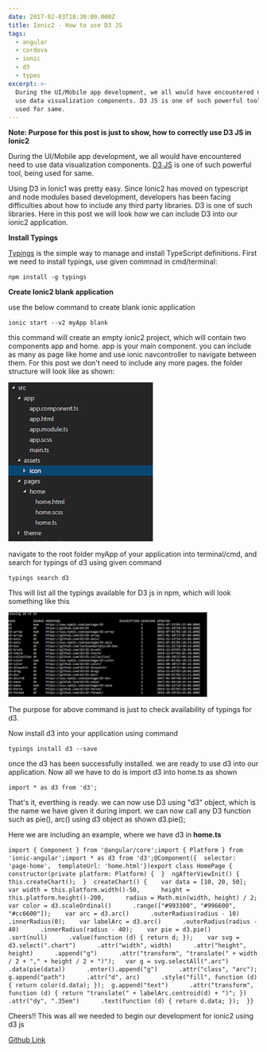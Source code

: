 ```yaml
---
date: 2017-02-03T18:30:00.000Z
title: Ionic2 - How to use D3 JS
tags:
  - angular
  - cordova
  - ionic
  - d3
  - types
excerpt: >-
  During the UI/Mobile app development, we all would have encountered need to
  use data visualization components. D3 JS is one of such powerful tool, being
  used for same.
---
```

**Note: Purpose for this post is just to show, how to correctly use D3 JS in Ionic2**

During the UI/Mobile app development, we all would have encountered need to use data visualization components. [D3 JS](https://d3js.org/) is one of such powerful tool, being used for same.

Using D3 in Ionic1 was pretty easy. Since Ionic2 has moved on typescript and node modules based development, developers has been facing difficulties about how to include any third party libraries. D3 is one of such libraries. Here in this post we will look how we can include D3 into our ionic2 application.

**Install Typings**

[Typings](https://github.com/typings/typings) is the simple way to manage and install TypeScript definitions. First we need to install typings, use given commnad in cmd/terminal:

```
npm install -g typings
```

**Create Ionic2 blank application**

use the below command to create blank ionic application

```
ionic start --v2 myApp blank
```

this command will create an empty ionic2 project, which will contain two components app and home. app is your main component. you can include as many as page like home and use ionic navcontroller to navigate between them. For this post we don't need to include any more pages. the folder structure will look like as shown:

![D3 Folder Structure](/assets/d3jsionicfolderstructure.png "D3 Folder Structure")

navigate to the root folder myApp of your application into terminal/cmd, and search for typings of d3 using given command

```
typings search d3
```

This will list all the typings available for D3 js in npm, which will look something like this

![D3 Typings](/assets/d3typings.png "D3 Typings")

The purpose for above command is just to check availability of typings for d3.

Now install d3 into your application using command

```
typings install d3 --save
```

once the d3 has been successfully installed. we are ready to use d3 into our application. Now all we have to do is import d3 into home.ts as shown

```
import * as d3 from 'd3';
```

That's it, everthing is ready. we can now use D3 using "d3" object, which is the name we have given it during import. we can now call any D3 function such as pie(), arc() using d3 object as shown d3.pie();

Here we are including an example, where we have d3 in **home.ts**

```
import { Component } from '@angular/core';import { Platform } from 'ionic-angular';import * as d3 from 'd3';@Component({  selector: 'page-home',  templateUrl: 'home.html'})export class HomePage {  constructor(private platform: Platform) {  }  ngAfterViewInit() {    this.createChart();  }  createChart() {    var data = [10, 20, 50];    var width = this.platform.width()-50,      height = this.platform.height()-200,      radius = Math.min(width, height) / 2;    var color = d3.scaleOrdinal()      .range(["#993300", "#996600", "#cc6600"]);    var arc = d3.arc()      .outerRadius(radius - 10)      .innerRadius(0);    var labelArc = d3.arc()      .outerRadius(radius - 40)      .innerRadius(radius - 40);    var pie = d3.pie()      .sort(null)      .value(function (d) { return d; });    var svg = d3.select(".chart")      .attr("width", width)      .attr("height", height)      .append("g")      .attr("transform", "translate(" + width / 2 + "," + height / 2 + ")");   var g = svg.selectAll(".arc")      .data(pie(data))      .enter().append("g")      .attr("class", "arc");    g.append("path")      .attr("d", arc)      .style("fill", function (d) { return color(d.data); });  g.append("text")      .attr("transform", function (d) { return "translate(" + labelArc.centroid(d) + ")"; })      .attr("dy", ".35em")      .text(function (d) { return d.data; });  }}
```

Cheers!! This was all we needed to begin our development for ionic2 using d3 js

[Github Link](https://github.com/nitishkumar71/Ionic2-D3Example)
